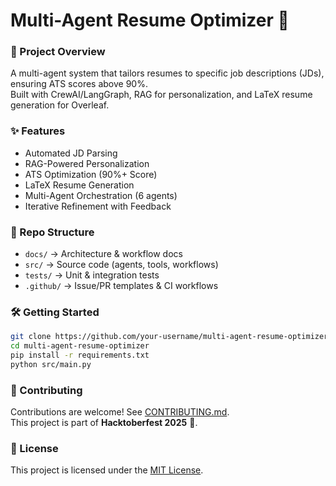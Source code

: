 # Multi-Agent Resume Optimizer 🚀

### 📌 Project Overview
A multi-agent system that tailors resumes to specific job descriptions (JDs), ensuring ATS scores above 90%.  
Built with CrewAI/LangGraph, RAG for personalization, and LaTeX resume generation for Overleaf.

### ✨ Features
- Automated JD Parsing
- RAG-Powered Personalization
- ATS Optimization (90%+ Score)
- LaTeX Resume Generation
- Multi-Agent Orchestration (6 agents)
- Iterative Refinement with Feedback

### 📂 Repo Structure
- `docs/` → Architecture & workflow docs
- `src/` → Source code (agents, tools, workflows)
- `tests/` → Unit & integration tests
- `.github/` → Issue/PR templates & CI workflows

### 🛠️ Getting Started
```bash
git clone https://github.com/your-username/multi-agent-resume-optimizer.git
cd multi-agent-resume-optimizer
pip install -r requirements.txt
python src/main.py
```

### 🤝 Contributing
Contributions are welcome! See [CONTRIBUTING.md](CONTRIBUTING.md).  
This project is part of **Hacktoberfest 2025** 🎉.  

### 📜 License
This project is licensed under the [MIT License](LICENSE).

